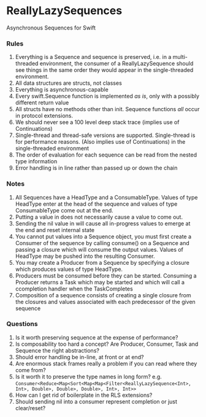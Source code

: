 # ReallyLazySequences
Asynchronous Sequences for Swift

### Rules

1. Everything is a Sequence and sequence is preserved, i.e. in a multi-threaded environment, the consumer of a ReallyLazySequence should see things in the same order they would appear in the single-threaded environment.
1. All data structures are structs, not classes
1. Everything is asynchronous-capable
1. Every swift.Sequence function is implemented _as is_, only with a possibly different return value
1. All structs have no methods other than init. Sequence functions _all_ occur in protocol extensions.
1. We should never see a 100 level deep stack trace (implies use of Continuations)
1. Single-thread and thread-safe versions are supported. Single-thread is for performance reasons. (Also implies use of Continuations)
in the single-threaded environment
1. The order of evaluation for each sequence can be read from the nested type information
1. Error handling is in line rather than passed up or down the chain

### Notes

1. All Sequences have a HeadType and a ConsumableType.  Values of type HeadType enter at the head of the sequence and values of type ConsumableType come out at the end.
1. Putting a value in does not necessarily cause a value to come out.  
1. Sending the nil value in will cause all in-progress values to emerge at the end and reset internal state
1. You cannot put values into a Sequence object, you must first create a Consumer of the sequence by calling consume() on a Sequence and passing a closure which will consume the output values.  Values of HeadType may be pushed into the resulting Consumer.
1. You may create a Producer from a Sequence by specifying a closure which produces values of type HeadType.  
1. Producers must be consumed before they can be started.  Consuming a Producer returns a Task which may be started and which will call a ccompletion handler when the TaskCompletes
1. Composition of a sequence consists of creating a single closure from the closures and values associated with each predecessor of the given sequence


### Questions
1. Is it worth preserving sequence at the expense of performance?
1. Is composability too hard a concept? Are Producer, Consumer, Task and Sequence the right abstractions?
1. Should error handling be in-line, at front or at end?
1. Are enormous stack frames really a problem if you can read where they come from?
1. Is it worth it to preserve the type names in long form? e.g. `Consumer<Reduce<Map<Sort<Map<Map<Filter<ReallyLazySequence<Int>, Int>, Double>, Double>, Double>, Int>, Int>>`
1. How can I get rid of boilerplate in the RLS extensions?
1. Should sending nil into a consumer represent completion or just clear/reset?




